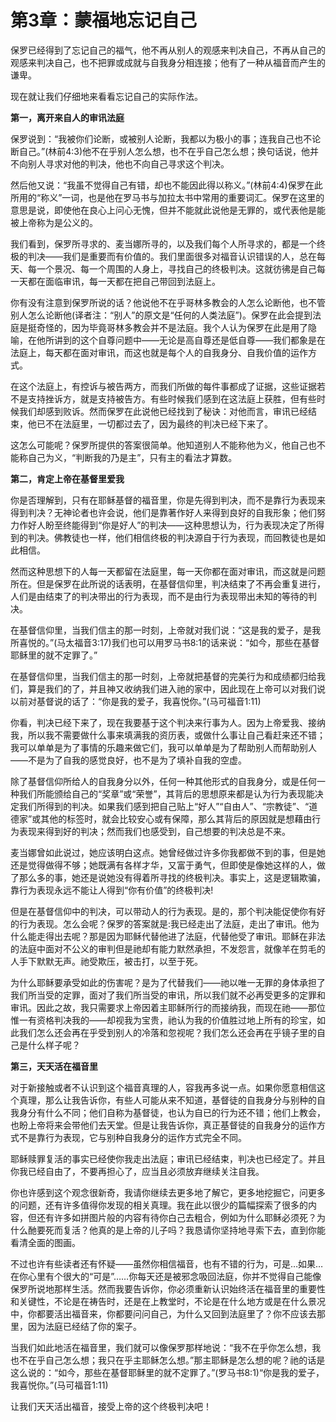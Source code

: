 # 第3章：蒙福地忘记自己
保罗已经得到了忘记自己的福气，他不再从别人的观感来判决自己，不再从自己的观感来判决自己，也不把罪或成就与自我身分相连接；他有了一种从福音而产生的谦卑。

现在就让我们仔细地来看看忘记自己的实际作法。

**第一，离开来自人的审讯法庭**

保罗说到：“我被你们论断，或被别人论断，我都以为极小的事；连我自己也不论断自己。”(林前4:3)他不在乎别人怎么想，也不在乎自己怎么想；换句话说，他并不向别人寻求对他的判决，他也不向自己寻求这个判决。

然后他又说：“我虽不觉得自己有错，却也不能因此得以称义。”(林前4:4)保罗在此所用的“称义”一词，也是他在罗马书与加拉太书中常用的重要词汇。保罗在这里的意思是说，即使他在良心上问心无愧，但并不能就此说他是无罪的，或代表他是能被上帝称为是公义的。

我们看到，保罗所寻求的、麦当娜所寻的，以及我们每个人所寻求的，都是一个终极的判决——我们是重要而有价值的。我们里面很多对福音认识错误的人，总在每天、每一个景况、每一个周围的人身上，寻找自己的终极判决。这就彷彿是自己每一天都在面临审讯，每一天都在把自己带回到法庭上。

你有没有注意到保罗所说的话？他说他不在乎哥林多教会的人怎么论断他，也不管别人怎么论断他(译者注：“别人”的原文是“任何的人类法庭”)。保罗在此会提到法庭是挺奇怪的，因为毕竟哥林多教会并不是法庭。我个人认为保罗在此是用了隐喻，在他所讲到的这个自尊问题中——无论是高自尊还是低自尊——我们都象是在法庭上，每天都在面对审讯，而这也就是每个人的自我身分、自我价值的运作方式。

在这个法庭上，有控诉与被告两方，而我们所做的每件事都成了证据，这些证据若不是支持挫诉方，就是支持被告方。有些时候我们感到在这法庭上获胜，但有些时候我们却感到败诉。然而保罗在此说他已经找到了秘诀：对他而言，审讯已经结束，他已不在法庭里，一切都过去了，因为最终的判决已经下来了。

这怎么可能呢？保罗所提供的答案很简单。他知道别人不能称他为义，他自己也不能称自己为义，“判断我的乃是主”，只有主的看法才算数。

**第二，肯定上帝在基督里爱我**

你是否理解到，只有在耶稣基督的福音里，你是先得到判决，而不是靠行为表现来得到判决？无神论者也许会说，他们是靠著作好人来得到良好的自我形象；他们努力作好人盼至终能得到“你是好人”的判决——这种思想认为，行为表现决定了所得到的判决。佛教徒也一样，他们相信终极的判决源自于行为表现，而回教徒也是如此相信。

然而这种思想下的人每一天都留在法庭里，每一天你都在面对审讯，而这就是问题所在。但是保罗在此所说的话表明，在基督信仰里，判决结束了不再会重复进行，人们是由结束了的判决带出的行为表现，而不是由行为表现带出未知的等待的判决。

在基督信仰里，当我们信主的那一时刻，上帝就对我们说：“这是我的爱子，是我所喜悦的。”(马太福音3:17)我们也可以用罗马书8:1的话来说：“如今，那些在基督耶稣里的就不定罪了。”

在基督信仰里，当我们信主的那一时刻，上帝就把基督的完美行为和成绩都归给我们，算是我们的了，并且神又收纳我们进入祂的家中，因此现在上帝可以对我们说以前对基督说的话了：“你是我的爱子，我喜悦你。”(马可福音1:11)

你看，判决已经下来了，现在我要基于这个判决来行事为人。因为上帝爱我、接纳我，所以我不需要做什么事来填满我的资历表，或做什么事让自己看赶来还不错；我可以单单是为了事情的乐趣来做它们，我可以单单是为了帮助别人而帮助别人——不是为了自我的感觉良好，也不是为了填补自我的空虚。

除了基督信仰所给人的自我身分以外，任何一种其他形式的自我身分，或是任何一种我们所能颁给自己的“奖章”或“荣誉”，其背后的思想原来都是认为行为表现能决定我们所得到的判决。如果我们感到把自己贴上“好人”“自由人”、“宗教徒”、“道德家”或其他的标签时，就会比较安心或有保障，那么其背后的原因就是想藉由行为表现来得到好的判决；然而我们也感受到，自己想要的判决总是不来。

麦当娜曾如此说过，她应该明白这点。她曾经做过许多你我都做不到的事，但是她还是觉得做得不够；她既满有各样才华，又富于勇气，但即使是像她这样的人，做了那么多的事，她还是说她没有得着所寻找的终极判决。事实上，这是逻辑欺骗，靠行为表现永远不能让人得到“你有价值”的终极判决!

但是在基督信仰中的判决，可以带动人的行为表现。是的，那个判决能促使你有好的行为表现。怎么会呢？保罗的答案就是:我已经走出了法庭，走出了审讯。他为什么能走得出去呢？那是因为耶稣代替他进了法庭，代替他受了审讯。耶稣在非法的法庭中面对不公义的审判但是祂却有能力默然承担，不发怨言，就像羊在剪毛的人手下默默无声。祂受欺压，被击打，以至于死。

为什么耶稣要承受如此的伤害呢？是为了代替我们——祂以唯一无罪的身体承担了我们所当受的定罪，面对了我们所当受的审讯，所以我们就不必再受更多的定罪和审讯。因此之故，我只需要求上帝因着主耶稣所行的而接纳我，而现在祂——那位惟一有资格判决我的——却视我为宝贵，祂认为我的价值胜过地上所有的珍宝，如此我们怎么还会再在乎受到别人的冷落和忽视呢？我们怎么还会再在乎镜子里的自己是什么样子呢？

**第三，天天活在福音里**

对于新接触或者不认识到这个福音真理的人，容我再多说一点。如果你愿意相信这个真理，那么让我告诉你，有些人可能从来不知道，基督徒的自我身分与别种的自我身分有什么不同；他们自称为基督徒，也认为自已的行为还不错；他们上教会，也盼上帝将来会带他们去天堂。但是让我告诉你，真正基督徒的自我身分的运作方式不是靠行为表现，它与别种自我身分的运作方式完全不同。

耶稣赎罪复活的事实已经使你我走出法庭；审讯已经结束，判决也已经定了。并且你我已经自由了，不要再担心了，应当且必须放弃继续关注自我。

你也许感到这个观念很新奇，我请你继续去更多地了解它，更多地挖掘它，问更多的问题，还有许多值得你发现的相关真理。我在此以很少的篇幅探索了很多的内容，但还有许多如拼图片般的内容有待你白己去粗合，例如为什么耶稣必须死？为什么酏要死而复活？他真的是上帝的儿子吗？我恳请你坚持地寻索下去，直到你能看清全面的图画。

不过也许有些读者还有怀疑——虽然你相信福音，也有不错的行为，可是…如果…在你心里有个很大的“可是”……你每天还是被邪念吸回法庭，你并不觉得自己能像保罗所说地那样生活。然而我要告诉你，你必须重新认识始终活在福音里的重要性和关键性，不论是在祷告时，还是在上教堂时，不论是在什么地方或是在什么景况中，你都要活出福音来，你都要问问自己，为什么又回到法庭里了？你不应该去那里，因为法庭已经结了你的案子。

当我们如此地活在福音里，我们就可以像保罗那样地说：“我不在乎你怎么想，我也不在乎自己怎么想；我只在乎主耶稣怎么想。”那主耶稣是怎么想的呢？祂的话是这么说的：“如今，那些在基督耶稣里的就不定罪了。”(罗马书8:1)“你是我的爱子，我喜悦你。”(马可福音1:11)

让我们天天活出福音，接受上帝的这个终极判决吧！
